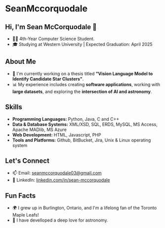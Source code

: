# SeanMccorquodale

## Hi, I'm Sean McCorquodale 👋
- 👨‍💻 4th-Year Computer Science Student.
- 🎓 Studying at Western University | Expected Graduation: April 2025  

## About Me
- 🌌 I'm currently working on a thesis titled **"Vision Language Model to Identify Candidate Star Clusters"**.
- 📊 My experience includes creating **software applications**, working with **large datasets**, and exploring the **intersection of AI and astronomy**.

## Skills
- **Programming Languages:** Python, Java, C and C++
- **Data & Database Systems:** XML/XSD, SQL,  ERDS, MySQL, MS Access, Apache MADlib, MS Azure
- **Web Development:** HTML, Javascript, PHP
- **Tools and Platforms:** Github, BitBucket, Jira,  Unix & Linux operating system 

## Let's Connect
- 📫 Email: [seanmccorquodale03@gmail.com](mailto:seanmccorquodale03@gmail.com)
- 💼 LinkedIn: [linkedin.com/in/sean-mccorquodale](https://www.linkedin.com/in/sean-mccorquodale-72231a1a2/)

## Fun Facts
- 🌍 I grew up in Burlington, Ontario, and I'm a lifelong fan of the Toronto Maple Leafs!
- 🔭 I have develloped a deep love for astronomy.


